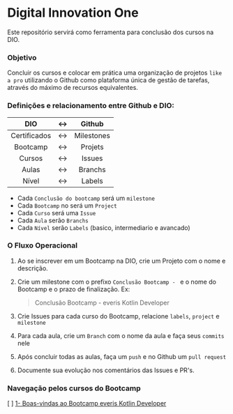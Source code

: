 # Digital Innovation One
Este repositório servirá como ferramenta para conclusão dos cursos na DIO.

### Objetivo

Concluir os cursos e colocar em prática uma organização de projetos `like a pro`
utilizando o Github como plataforma única de gestão de tarefas, através do máximo
de recursos equivalentes.


### Definições e relacionamento entre Github e DIO:

| DIO | <-> | Github |
| :---: | :---: | :---:|
| Certificados | <-> | Milestones
| Bootcamp | <-> | Projets |
| Cursos | <-> | Issues |
| Aulas | <-> | Branchs
| Nível | <-> | Labels

- Cada `Conclusão do bootcamp` será um `milestone`
- Cada `Bootcamp` no será um `Project`  
- Cada `Curso` será uma `Issue`  
- Cada `Aula` serão `Branchs`
- Cada `Nível` serão `Labels` (basico, intermediario e avancado)

### O Fluxo Operacional

1. Ao se inscrever em um Bootcamp na DIO, crie um Projeto com o nome e descrição.
0. Crie um milestone com o prefixo `Conclusão Bootcamp - ` e o nome do Bootcamp 
e o prazo de finalização.
Ex: 
   >Conclusão Bootcamp - everis Kotlin Developer
    
0. Crie Issues para cada curso do Bootcamp, relacione `labels`, `project` e `milestone`
0. Para cada aula, crie um `Branch` com o nome da aula e faça seus `commits` nele
0. Após concluir todas as aulas, faça um `push` e no Github um `pull request`
0. Documente sua evolução nos comentários das Issues e PR's.

### Navegação pelos cursos do Bootcamp

[ ] [1- Boas-vindas ao Bootcamp everis Kotlin Developer](./1%20-%20boas%20vindas%20everis)
